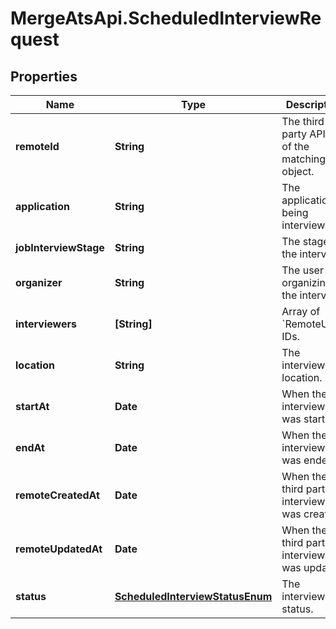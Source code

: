 # MergeAtsApi.ScheduledInterviewRequest

## Properties

Name | Type | Description | Notes
------------ | ------------- | ------------- | -------------
**remoteId** | **String** | The third-party API ID of the matching object. | [optional] 
**application** | **String** | The application being interviewed. | [optional] 
**jobInterviewStage** | **String** | The stage of the interview. | [optional] 
**organizer** | **String** | The user organizing the interview. | [optional] 
**interviewers** | **[String]** | Array of &#x60;RemoteUser&#x60; IDs. | [optional] 
**location** | **String** | The interview&#39;s location. | [optional] 
**startAt** | **Date** | When the interview was started. | [optional] 
**endAt** | **Date** | When the interview was ended. | [optional] 
**remoteCreatedAt** | **Date** | When the third party&#39;s interview was created. | [optional] 
**remoteUpdatedAt** | **Date** | When the third party&#39;s interview was updated. | [optional] 
**status** | [**ScheduledInterviewStatusEnum**](ScheduledInterviewStatusEnum.md) | The interview&#39;s status. | [optional] 


